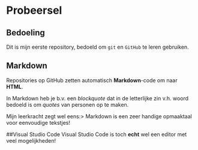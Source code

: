# Probeersel
## Bedoeling
Dit is mijn eerste repository, bedoeld om `git` en `GitHub` te leren gebruiken.
## Markdown
Repositories  op  GitHub  zetten  automatisch  **Markdown**-code  om  naar **HTML**.

In Markdown heb je b.v. een *blockquote* dat in de letterlijke zin v.h. woord bedoeld is om *quotes* van personen op te maken.

Mijn leerkracht zegt wel eens:> Markdown is een zeer handige opmaaktaal voor eenvoudige tekstjes!

##Visual Studio Code
Visual Studio Code is toch **echt** wel een editor met veel mogelijkheden!